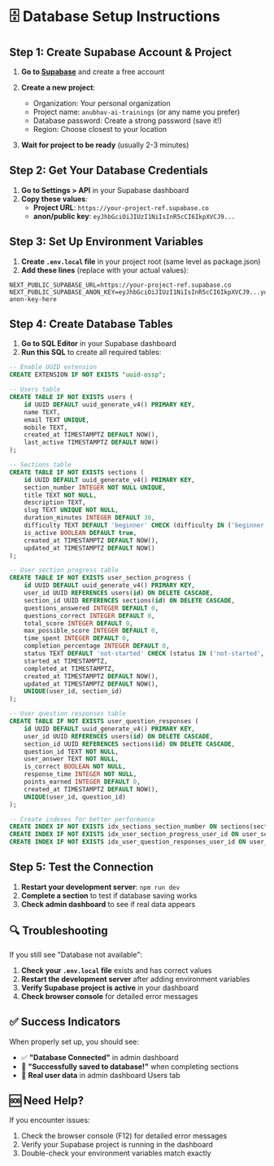 # 🗄️ Database Setup Instructions

## Step 1: Create Supabase Account & Project

1. **Go to [Supabase](https://supabase.com)** and create a free account
2. **Create a new project**:
   - Organization: Your personal organization
   - Project name: `anubhav-ai-trainings` (or any name you prefer)
   - Database password: Create a strong password (save it!)
   - Region: Choose closest to your location

3. **Wait for project to be ready** (usually 2-3 minutes)

## Step 2: Get Your Database Credentials

1. **Go to Settings > API** in your Supabase dashboard
2. **Copy these values**:
   - **Project URL**: `https://your-project-ref.supabase.co`
   - **anon/public key**: `eyJhbGciOiJIUzI1NiIsInR5cCI6IkpXVCJ9...`

## Step 3: Set Up Environment Variables

1. **Create `.env.local` file** in your project root (same level as package.json)
2. **Add these lines** (replace with your actual values):

```
NEXT_PUBLIC_SUPABASE_URL=https://your-project-ref.supabase.co
NEXT_PUBLIC_SUPABASE_ANON_KEY=eyJhbGciOiJIUzI1NiIsInR5cCI6IkpXVCJ9...your-anon-key-here
```

## Step 4: Create Database Tables

1. **Go to SQL Editor** in your Supabase dashboard
2. **Run this SQL** to create all required tables:

```sql
-- Enable UUID extension
CREATE EXTENSION IF NOT EXISTS "uuid-ossp";

-- Users table
CREATE TABLE IF NOT EXISTS users (
    id UUID DEFAULT uuid_generate_v4() PRIMARY KEY,
    name TEXT,
    email TEXT UNIQUE,
    mobile TEXT,
    created_at TIMESTAMPTZ DEFAULT NOW(),
    last_active TIMESTAMPTZ DEFAULT NOW()
);

-- Sections table
CREATE TABLE IF NOT EXISTS sections (
    id UUID DEFAULT uuid_generate_v4() PRIMARY KEY,
    section_number INTEGER NOT NULL UNIQUE,
    title TEXT NOT NULL,
    description TEXT,
    slug TEXT UNIQUE NOT NULL,
    duration_minutes INTEGER DEFAULT 30,
    difficulty TEXT DEFAULT 'beginner' CHECK (difficulty IN ('beginner', 'intermediate', 'advanced')),
    is_active BOOLEAN DEFAULT true,
    created_at TIMESTAMPTZ DEFAULT NOW(),
    updated_at TIMESTAMPTZ DEFAULT NOW()
);

-- User section progress table
CREATE TABLE IF NOT EXISTS user_section_progress (
    id UUID DEFAULT uuid_generate_v4() PRIMARY KEY,
    user_id UUID REFERENCES users(id) ON DELETE CASCADE,
    section_id UUID REFERENCES sections(id) ON DELETE CASCADE,
    questions_answered INTEGER DEFAULT 0,
    questions_correct INTEGER DEFAULT 0,
    total_score INTEGER DEFAULT 0,
    max_possible_score INTEGER DEFAULT 0,
    time_spent INTEGER DEFAULT 0,
    completion_percentage INTEGER DEFAULT 0,
    status TEXT DEFAULT 'not-started' CHECK (status IN ('not-started', 'in-progress', 'completed')),
    started_at TIMESTAMPTZ,
    completed_at TIMESTAMPTZ,
    created_at TIMESTAMPTZ DEFAULT NOW(),
    updated_at TIMESTAMPTZ DEFAULT NOW(),
    UNIQUE(user_id, section_id)
);

-- User question responses table
CREATE TABLE IF NOT EXISTS user_question_responses (
    id UUID DEFAULT uuid_generate_v4() PRIMARY KEY,
    user_id UUID REFERENCES users(id) ON DELETE CASCADE,
    section_id UUID REFERENCES sections(id) ON DELETE CASCADE,
    question_id TEXT NOT NULL,
    user_answer TEXT NOT NULL,
    is_correct BOOLEAN NOT NULL,
    response_time INTEGER NOT NULL,
    points_earned INTEGER DEFAULT 0,
    created_at TIMESTAMPTZ DEFAULT NOW(),
    UNIQUE(user_id, question_id)
);

-- Create indexes for better performance
CREATE INDEX IF NOT EXISTS idx_sections_section_number ON sections(section_number);
CREATE INDEX IF NOT EXISTS idx_user_section_progress_user_id ON user_section_progress(user_id);
CREATE INDEX IF NOT EXISTS idx_user_question_responses_user_id ON user_question_responses(user_id);
```

## Step 5: Test the Connection

1. **Restart your development server**: `npm run dev`
2. **Complete a section** to test if database saving works
3. **Check admin dashboard** to see if real data appears

## 🔍 Troubleshooting

If you still see "Database not available":

1. **Check your `.env.local` file** exists and has correct values
2. **Restart the development server** after adding environment variables
3. **Verify Supabase project is active** in your dashboard
4. **Check browser console** for detailed error messages

## ✅ Success Indicators

When properly set up, you should see:
- ✅ **"Database Connected"** in admin dashboard
- 💾 **"Successfully saved to database!"** when completing sections
- 👥 **Real user data** in admin dashboard Users tab

## 🆘 Need Help?

If you encounter issues:
1. Check the browser console (F12) for detailed error messages
2. Verify your Supabase project is running in the dashboard
3. Double-check your environment variables match exactly 